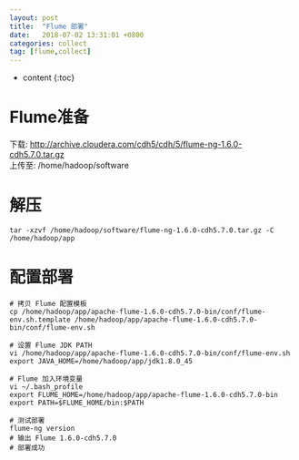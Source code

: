 ```yaml
---
layout: post
title:  "Flume 部署"
date:   2018-07-02 13:31:01 +0800
categories: collect
tag: [flume,collect]
---
```


* content
{:toc}


# Flume准备  

 下载:  http://archive.cloudera.com/cdh5/cdh/5/flume-ng-1.6.0-cdh5.7.0.tar.gz  
 上传至: /home/hadoop/software  

# 解压

```shell
tar -xzvf /home/hadoop/software/flume-ng-1.6.0-cdh5.7.0.tar.gz -C /home/hadoop/app
```

# 配置部署

```shell
# 拷贝 Flume 配置模板 
cp /home/hadoop/app/apache-flume-1.6.0-cdh5.7.0-bin/conf/flume-env.sh.template /home/hadoop/app/apache-flume-1.6.0-cdh5.7.0-bin/conf/flume-env.sh

# 设置 Flume JDK PATH
vi /home/hadoop/app/apache-flume-1.6.0-cdh5.7.0-bin/conf/flume-env.sh
export JAVA_HOME=/home/hadoop/app/jdk1.8.0_45

# Flume 加入环境变量
vi ~/.bash_profile
export FLUME_HOME=/home/hadoop/app/apache-flume-1.6.0-cdh5.7.0-bin
export PATH=$FLUME_HOME/bin:$PATH

# 测试部署
flume-ng version
# 输出 Flume 1.6.0-cdh5.7.0 
# 部署成功
```